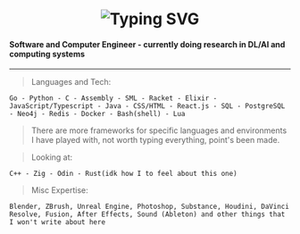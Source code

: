 <div align="center">
    <h1>
        <img src="https://readme-typing-svg.herokuapp.com?font=Jetbrains+mono&size=40&duration=3000&color=33FF33&center=true&vCenter=true&width=435&lines=+...;stop+lurking+here;" alt="Typing SVG"/>
    </h1>
</div>

#### **Software and Computer Engineer - currently doing research in DL/AI and computing systems**

<hr>

>Languages and Tech:

`Go - Python - C - Assembly - SML - Racket - Elixir - JavaScript/Typescript - Java - CSS/HTML - React.js - SQL - PostgreSQL - Neo4j - Redis - Docker - Bash(shell) - Lua`

>There are more frameworks for specific languages and environments I have played with, not worth typing everything, point's been made.

>Looking at:

`C++ - Zig - Odin - Rust(idk how I to feel about this one)`

>Misc Expertise:

`Blender, ZBrush, Unreal Engine, Photoshop, Substance, Houdini, DaVinci Resolve, Fusion, After Effects, Sound (Ableton) and other things that I won't write about here`

<!---
Mirenk0/Mirenk0 is a ✨ special ✨ repository because its `README.md` (this file) appears on your GitHub profile.
You can click the Preview link to take a look at your changes.
--->
